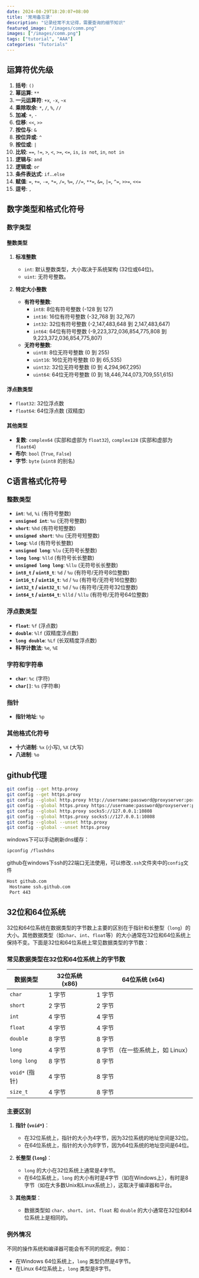 ```yaml
---
date: 2024-08-29T18:20:07+08:00
title: '常用备忘录'
description: "记录经常不太记得，需要查询的细节知识"
featured_image: "/images/comm.png"
images: ["/images/comm.png"]
tags: ["tutorial", "AAA"]
categories: "Tutorials"
---
```

## 运算符优先级

1. **括号**: `()`
2. **幂运算**: `**`
3. **一元运算符**: `+x`, `-x`, `~x`
4. **乘除取余**: `*`, `/`, `%`, `//`
5. **加减**: `+`, `-`
6. **位移**: `<<`, `>>`
7. **按位与**: `&`
8. **按位异或**: `^`
9. **按位或**: `|`
10. **比较**: `==`, `!=`, `>`, `<`, `>=`, `<=`, `is`, `is not`, `in`, `not in`
11. **逻辑与**: `and`
12. **逻辑或**: `or`
13. **条件表达式**: `if`...`else`
14. **赋值**: `=`, `+=`, `-=`, `*=`, `/=`, `%=`, `//=`, `**=`, `&=`, `|=`, `^=`, `>>=`, `<<=`
15. **逗号**: `,`

## 数字类型和格式化符号

### 数字类型

#### 整数类型
1. **标准整数**
   - `int`: 默认整数类型，大小取决于系统架构 (32位或64位)。
   - `uint`: 无符号整数。
   
2. **特定大小整数**
   - **有符号整数**:
     - `int8`: 8位有符号整数 (-128 到 127)
     - `int16`: 16位有符号整数 (-32,768 到 32,767)
     - `int32`: 32位有符号整数 (-2,147,483,648 到 2,147,483,647)
     - `int64`: 64位有符号整数 (-9,223,372,036,854,775,808 到 9,223,372,036,854,775,807)
   - **无符号整数**:
     - `uint8`: 8位无符号整数 (0 到 255)
     - `uint16`: 16位无符号整数 (0 到 65,535)
     - `uint32`: 32位无符号整数 (0 到 4,294,967,295)
     - `uint64`: 64位无符号整数 (0 到 18,446,744,073,709,551,615)

#### 浮点数类型
- `float32`: 32位浮点数
- `float64`: 64位浮点数 (双精度)

#### 其他类型
- **复数**: `complex64` (实部和虚部为 `float32`), `complex128` (实部和虚部为 `float64`)
- **布尔**: `bool` (`True`, `False`)
- **字节**: `byte` (`uint8` 的别名)

## C语言格式化符号

### 整数类型
- **`int`**: `%d`, `%i` (有符号整数)
- **`unsigned int`**: `%u` (无符号整数)
- **`short`**: `%hd` (有符号短整数)
- **`unsigned short`**: `%hu` (无符号短整数)
- **`long`**: `%ld` (有符号长整数)
- **`unsigned long`**: `%lu` (无符号长整数)
- **`long long`**: `%lld` (有符号长长整数)
- **`unsigned long long`**: `%llu` (无符号长长整数)
- **`int8_t` / `uint8_t`**: `%d` / `%u` (有符号/无符号8位整数)
- **`int16_t` / `uint16_t`**: `%d` / `%u` (有符号/无符号16位整数)
- **`int32_t` / `uint32_t`**: `%d` / `%u` (有符号/无符号32位整数)
- **`int64_t` / `uint64_t`**: `%lld` / `%llu` (有符号/无符号64位整数)

### 浮点数类型
- **`float`**: `%f` (浮点数)
- **`double`**: `%lf` (双精度浮点数)
- **`long double`**: `%Lf` (长双精度浮点数)
- **科学计数法**: `%e`, `%E`

### 字符和字符串
- **`char`**: `%c` (字符)
- **`char[]`**: `%s` (字符串)

### 指针
- **指针地址**: `%p`

### 其他格式化符号
- **十六进制**: `%x` (小写), `%X` (大写)
- **八进制**: `%o`

## github代理

```bash
git config --get http.proxy
git config --get https.proxy
git config --global http.proxy http://username:password@proxyserver:port
git config --global https.proxy https://username:password@proxyserver:port
git config --global http.proxy socks5://127.0.0.1:10808	
git config --global https.proxy socks5://127.0.0.1:10808
git config --global --unset http.proxy
git config --global --unset https.proxy
```
windows下可以手动刷新dns缓存：
```bash
ipconfig /flushdns
```

github在windows下ssh的22端口无法使用，可以修改`.ssh`文件夹中的`config`文件
```bash
Host github.com
 Hostname ssh.github.com
 Port 443
```

## 32位和64位系统
32位和64位系统在数据类型的字节数上主要的区别在于指针和长整型（`long`）的大小。其他数据类型（如`char`、`int`、`float`等）的大小通常在32位和64位系统上保持不变。下面是32位和64位系统上常见数据类型的字节数：

### 常见数据类型在32位和64位系统上的字节数

| 数据类型            | 32位系统 (x86) | 64位系统 (x64) |
|-----------------|----------------|----------------|
| `char`          | 1 字节          | 1 字节          |
| `short`         | 2 字节          | 2 字节          |
| `int`           | 4 字节          | 4 字节          |
| `float`         | 4 字节          | 4 字节          |
| `double`        | 8 字节          | 8 字节          |
| `long`          | 4 字节          | 8 字节 （在一些系统上，如 Linux）|
| `long long`     | 8 字节          | 8 字节          |
| `void*` (指针)  | 4 字节          | 8 字节          |
| `size_t`        | 4 字节          | 8 字节          |

### 主要区别

1. **指针 (`void*`)**：
   - 在32位系统上，指针的大小为4字节，因为32位系统的地址空间是32位。
   - 在64位系统上，指针的大小为8字节，因为64位系统的地址空间是64位。

2. **长整型 (`long`)**：
   - `long` 的大小在32位系统上通常是4字节。
   - 在64位系统上，`long` 的大小有时是4字节（如在Windows上），有时是8字节（如在大多数Unix和Linux系统上），这取决于编译器和平台。

3. **其他类型**：
   - 数据类型如 `char`、`short`、`int`、`float` 和 `double` 的大小通常在32位和64位系统上是相同的。

### 例外情况

不同的操作系统和编译器可能会有不同的规定。例如：
- 在Windows 64位系统上，`long` 类型仍然是4字节。
- 在Linux 64位系统上，`long` 类型是8字节。